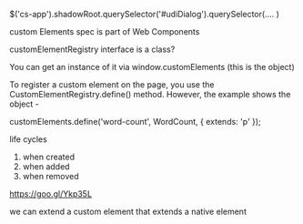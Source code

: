$('cs-app').shadowRoot.querySelector('#udiDialog').querySelector(.... )

custom Elements spec is part of Web Components

customElementRegistry interface is a class? 

You can get an instance of it via window.customElements (this is the object)

To register a custom element on the page, you use the CustomElementRegistry.define() method.
However, the example shows the object - 

customElements.define('word-count', WordCount, { extends: 'p' });

life cycles

1. when created
2. when added
3. when removed


https://goo.gl/Ykp35L

we can extend a custom element that extends a native element